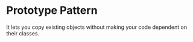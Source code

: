 # Prototype Pattern

It lets you copy existing objects without making your code dependent on their classes.
